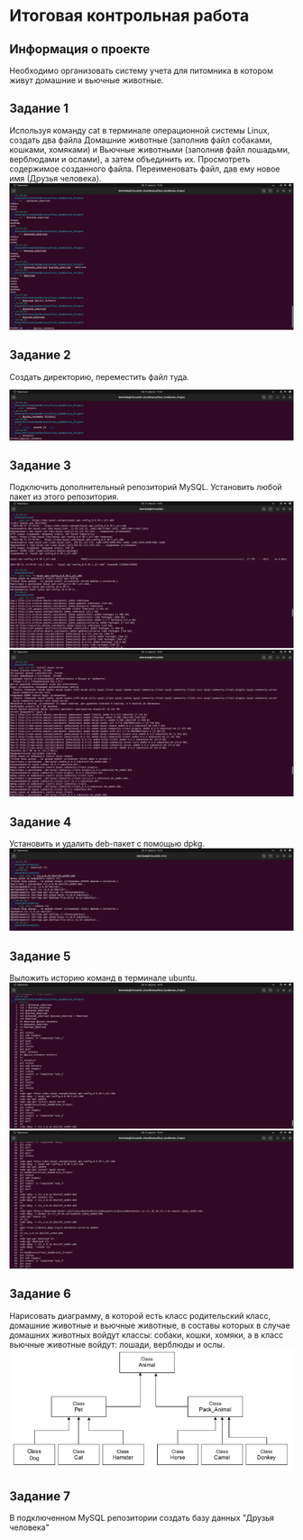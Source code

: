 # Итоговая контрольная работа

## Информация о проекте
Необходимо организовать систему учета для питомника в котором живут домашние и вьючные животные.

## Задание 1
Используя команду cat в терминале операционной системы Linux, создать два файла Домашние животные 
(заполнив файл собаками, кошками, хомяками) и Вьючные животными (заполнив файл лошадьми, верблюдами и
ослами), а затем объединить их. Просмотреть содержимое созданного файла. 
Переименовать файл, дав ему новое имя (Друзья человека).
![Task 1](https://github.com/dmitrbah/FInal_GeekBrains_Project/blob/master/Images/Task_1.png)

## Задание 2
Создать директорию, переместить файл туда.

![Task 2](https://github.com/dmitrbah/FInal_GeekBrains_Project/blob/master/Images/Task_2.png)

## Задание 3
Подключить дополнительный репозиторий MySQL. Установить любой пакет из этого репозитория.
![Task 3](https://github.com/dmitrbah/FInal_GeekBrains_Project/blob/master/Images/Task_3.1.png)
![Task 3](https://github.com/dmitrbah/FInal_GeekBrains_Project/blob/master/Images/Task_3.2.png)

## Задание 4
Установить и удалить deb-пакет с помощью dpkg.
![Task 4](https://github.com/dmitrbah/FInal_GeekBrains_Project/blob/master/Images/Task_4.png)

## Задание 5
Выложить историю команд в терминале ubuntu.
![Task 5](https://github.com/dmitrbah/FInal_GeekBrains_Project/blob/master/Images/Task_5.1.png)
![Task 5](https://github.com/dmitrbah/FInal_GeekBrains_Project/blob/master/Images/Task_5.2.png)

## Задание 6
Нарисовать диаграмму, в которой есть класс родительский класс, домашние животные и 
вьючные животные, в составы которых в случае домашних животных войдут классы: собаки, 
кошки, хомяки, а в класс вьючные животные войдут: лошади, верблюды и ослы.
![Task 6](https://github.com/dmitrbah/FInal_GeekBrains_Project/blob/master/Images/Task_6.png)

## Задание 7
В подключенном MySQL репозитории создать базу данных "Друзья человека"
